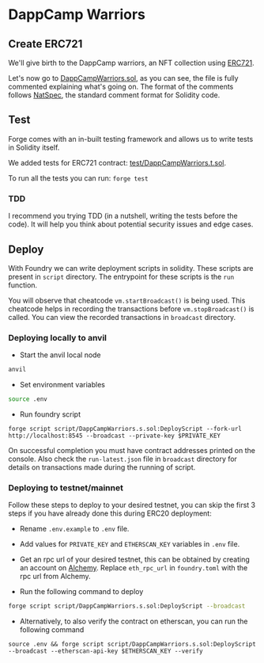 # DappCamp Warriors

## Create ERC721

We'll give birth to the DappCamp warriors, an NFT collection using [ERC721](https://eips.ethereum.org/EIPS/eip-721).

Let's now go to [DappCampWarriors.sol](src/DappCampWarriors.sol), as you can see, the file is fully commented explaining what's going on.
The format of the comments follows [NatSpec](https://docs.soliditylang.org/en/v0.8.13/natspec-format.html), the standard comment format for Solidity code.

## Test

Forge comes with an in-built testing framework and allows us to write tests in Solidity itself.

We added tests for ERC721 contract: [test/DappCampWarriors.t.sol](test/DappCampWarriors.t.sol).

To run all the tests you can run:
`forge test`

### TDD

I recommend you trying TDD (in a nutshell, writing the tests before the code). It will help you think about potential security issues and edge cases.

## Deploy

With Foundry we can write deployment scripts in solidity. These scripts are present in `script` directory. The entrypoint for these scripts is the `run` function.

You will observe that cheatcode `vm.startBroadcast()` is being used. This cheatcode helps in recording the transactions before `vm.stopBroadcast()` is called. You can view the recorded transactions in `broadcast` directory.

### Deploying locally to anvil

* Start the anvil local node

```bash
anvil
```

* Set environment variables

```bash
source .env 
```

* Run foundry script

```
forge script script/DappCampWarriors.s.sol:DeployScript --fork-url http://localhost:8545 --broadcast --private-key $PRIVATE_KEY
```

On successful completion you must have contract addresses printed on the console. Also check the `run-latest.json` file in `broadcast` directory for details on transactions made during the running of script.

### Deploying to testnet/mainnet

Follow these steps to deploy to your desired testnet, you can skip the first 3 steps if you have already done this during ERC20 deployment:

* Rename `.env.example` to `.env` file.

* Add values for `PRIVATE_KEY` and `ETHERSCAN_KEY` variables in `.env` file.

* Get an rpc url of your desired testnet, this can be obtained by creating an account on [Alchemy](https://www.alchemy.com/). Replace `eth_rpc_url` in `foundry.toml` with the rpc url from Alchemy.

* Run the following command to deploy

```bash
forge script script/DappCampWarriors.s.sol:DeployScript --broadcast
```

* Alternatively, to also verify the contract on etherscan, you can run the following command

```
source .env && forge script script/DappCampWarriors.s.sol:DeployScript --broadcast --etherscan-api-key $ETHERSCAN_KEY --verify
```